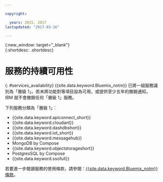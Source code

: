 ```yaml
---

copyright:

  years: 2015, 2017
lastupdated: "2017-03-16"

---
```


{:new_window: target="_blank"}  
{:shortdesc: .shortdesc}


# 服務的持續可用性
{: #services_availability}
{{site.data.keyword.Bluemix_notm}} 已將一組服務識別為「層級 1」。若未將功能對等項目設為可用，或提供至少五年的撤銷通知，IBM 就不會撤銷任何「層級 1」服務。

下列服務分類為「層級 1」：
  * {{site.data.keyword.apiconnect_short}}
  * {{site.data.keyword.cloudant}}
  * {{site.data.keyword.dashdbshort}}
  * {{site.data.keyword.iot_short}}
  * {{site.data.keyword.messagehub}}
  * MongoDB by Compose
  * {{site.data.keyword.objectstorageshort}}
  * PostgresSQL by Compose
  * {{site.data.keyword.ssofull}}


若要進一步閱讀服務的使用條款，請參閱：[{{site.data.keyword.Bluemix_notm}} 條款](/docs/navigation/notices.html#terms)。
